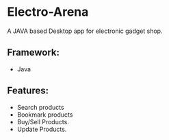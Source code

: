 # Electro-Arena
A JAVA based Desktop app for electronic gadget shop.
## Framework:
* Java
## Features:
* Search products
* Bookmark products
* Buy/Sell Products.
* Update Products.
